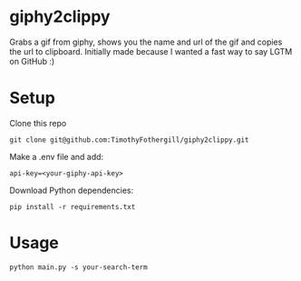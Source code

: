 # giphy2clippy

Grabs a gif from giphy, shows you the name and url of the gif and copies the url to clipboard. Initially made because I wanted a fast way to say LGTM on GitHub :)

# Setup

Clone this repo

```
git clone git@github.com:TimothyFothergill/giphy2clippy.git
```

Make a .env file and add:
```
api-key=<your-giphy-api-key>
```

Download Python dependencies: 

```
pip install -r requirements.txt
```

# Usage

`python main.py -s your-search-term`
